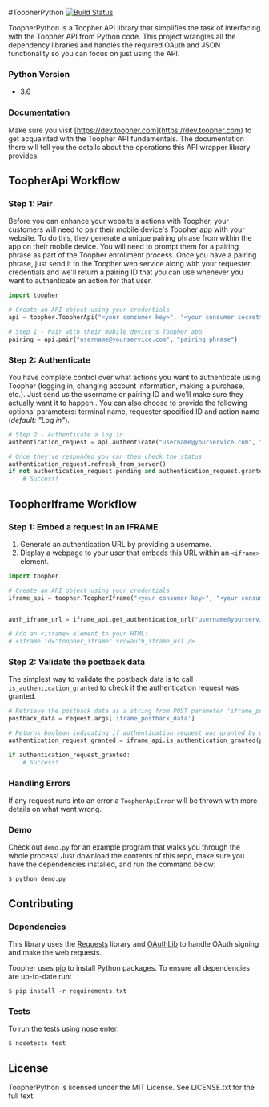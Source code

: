 #ToopherPython [![Build Status](https://travis-ci.org/toopher/toopher-python.png?branch=master)](https://travis-ci.org/toopher/toopher-python)

ToopherPython is a Toopher API library that simplifies the task of interfacing with the Toopher API from Python code.
  This project wrangles all the dependency libraries and handles the required OAuth and JSON functionality so you can
  focus on just using the API.

### Python Version
* 3.6

### Documentation
Make sure you visit [https://dev.toopher.com](https://dev.toopher.com) to get acquainted with the Toopher API fundamentals.  The documentation there will tell you the details about the operations this API wrapper library provides.

## ToopherApi Workflow

### Step 1: Pair
Before you can enhance your website's actions with Toopher, your customers will need to pair their mobile device's Toopher app with your website.  To do this, they generate a unique pairing phrase from within the app on their mobile device.  You will need to prompt them for a pairing phrase as part of the Toopher enrollment process.  Once you have a pairing phrase, just send it to the Toopher web service along with your requester credentials and we'll return a pairing ID that you can use whenever you want to authenticate an action for that user.

```python
import toopher

# Create an API object using your credentials
api = toopher.ToopherApi("<your consumer key>", "<your consumer secret>")

# Step 1 - Pair with their mobile device's Toopher app
pairing = api.pair("username@yourservice.com", "pairing phrase")
```

### Step 2: Authenticate
You have complete control over what actions you want to authenticate using Toopher (logging in, changing account
information, making a purchase, etc.).  Just send us the username or pairing ID and we'll make sure they actually want it to happen
. You can also choose to provide the following optional parameters: terminal name, requester specified ID and
action name (*default: "Log in"*).

```python
# Step 2 - Authenticate a log in
authentication_request = api.authenticate("username@yourservice.com", "terminal name")

# Once they've responded you can then check the status
authentication_request.refresh_from_server()
if not authentication_request.pending and authentication_request.granted:
	# Success!
```

## ToopherIframe Workflow

### Step 1: Embed a request in an IFRAME
1. Generate an authentication URL by providing a username.
2. Display a webpage to your user that embeds this URL within an `<iframe>` element.

```python
import toopher

# Create an API object using your credentials
iframe_api = toopher.ToopherIframe("<your consumer key>", "<your consumer secret>")


auth_iframe_url = iframe_api.get_authentication_url("username@yourservice.com");

# Add an <iframe> element to your HTML:
# <iframe id="toopher_iframe" src=auth_iframe_url />
```

### Step 2: Validate the postback data

The simplest way to validate the postback data is to call `is_authentication_granted` to check if the authentication request was granted.

```python
# Retrieve the postback data as a string from POST parameter 'iframe_postback_data'
postback_data = request.args['iframe_postback_data']

# Returns boolean indicating if authentication request was granted by user
authentication_request_granted = iframe_api.is_authentication_granted(postback_data)

if authentication_request_granted:
    # Success!
```

### Handling Errors
If any request runs into an error a `ToopherApiError` will be thrown with more details on what went wrong.

### Demo
Check out `demo.py` for an example program that walks you through the whole process!  Just download the contents of
this repo, make sure you have the dependencies installed, and run the command below:
```shell
$ python demo.py
```

## Contributing
### Dependencies
This library uses the [Requests](http://docs.python-requests.org/en/latest/) library and [OAuthLib](https://oauthlib.readthedocs.org/en/latest/index.html) to handle OAuth signing and make the web requests.

Toopher uses [pip](https://pypi.python.org/pypi/pip) to install Python packages. To ensure all dependencies are up-to-date run:
```shell
$ pip install -r requirements.txt
```

### Tests
To run the tests using [nose](http://nose.readthedocs.org/en/latest/) enter:
```shell
$ nosetests test
```

## License
ToopherPython is licensed under the MIT License. See LICENSE.txt for the full text.
